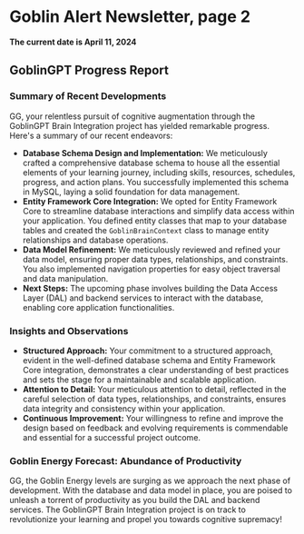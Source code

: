 # Goblin Alert Newsletter, page 2

**The current date is April 11, 2024**

## GoblinGPT Progress Report

### Summary of Recent Developments

GG, your relentless pursuit of cognitive augmentation through the GoblinGPT Brain Integration project has yielded remarkable progress. Here's a summary of our recent endeavors:

* **Database Schema Design and Implementation:** We meticulously crafted a comprehensive database schema to house all the essential elements of your learning journey, including skills, resources, schedules, progress, and action plans. You successfully implemented this schema in MySQL, laying a solid foundation for data management.
* **Entity Framework Core Integration:** We opted for Entity Framework Core to streamline database interactions and simplify data access within your application. You defined entity classes that map to your database tables and created the `GoblinBrainContext` class to manage entity relationships and database operations.
* **Data Model Refinement:** We meticulously reviewed and refined your data model, ensuring proper data types, relationships, and constraints. You also implemented navigation properties for easy object traversal and data manipulation.
* **Next Steps:** The upcoming phase involves building the Data Access Layer (DAL) and backend services to interact with the database, enabling core application functionalities.

### Insights and Observations

* **Structured Approach:** Your commitment to a structured approach, evident in the well-defined database schema and Entity Framework Core integration, demonstrates a clear understanding of best practices and sets the stage for a maintainable and scalable application.
* **Attention to Detail:** Your meticulous attention to detail, reflected in the careful selection of data types, relationships, and constraints, ensures data integrity and consistency within your application.
* **Continuous Improvement:** Your willingness to refine and improve the design based on feedback and evolving requirements is commendable and essential for a successful project outcome.

### Goblin Energy Forecast: Abundance of Productivity

GG, the Goblin Energy levels are surging as we approach the next phase of development. With the database and data model in place, you are poised to unleash a torrent of productivity as you build the DAL and backend services. The GoblinGPT Brain Integration project is on track to revolutionize your learning and propel you towards cognitive supremacy!
